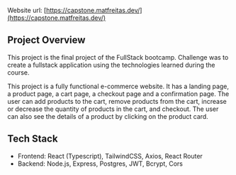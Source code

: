 Website url: [https://capstone.matfreitas.dev/](https://capstone.matfreitas.dev/)

## Project Overview

This project is the final project of the FullStack bootcamp. Challenge was to create a fullstack application using the technologies learned during the course. 

This project is a fully functional e-commerce website. It has a landing page, a product page, a cart page, a checkout page and a confirmation page. The user can add products to the cart, remove products from the cart, increase or decrease the quantity of products in the cart, and checkout. The user can also see the details of a product by clicking on the product card.

## Tech Stack

- Frontend: React (Typescript), TailwindCSS, Axios, React Router
- Backend: Node.js, Express, Postgres, JWT, Bcrypt, Cors
  